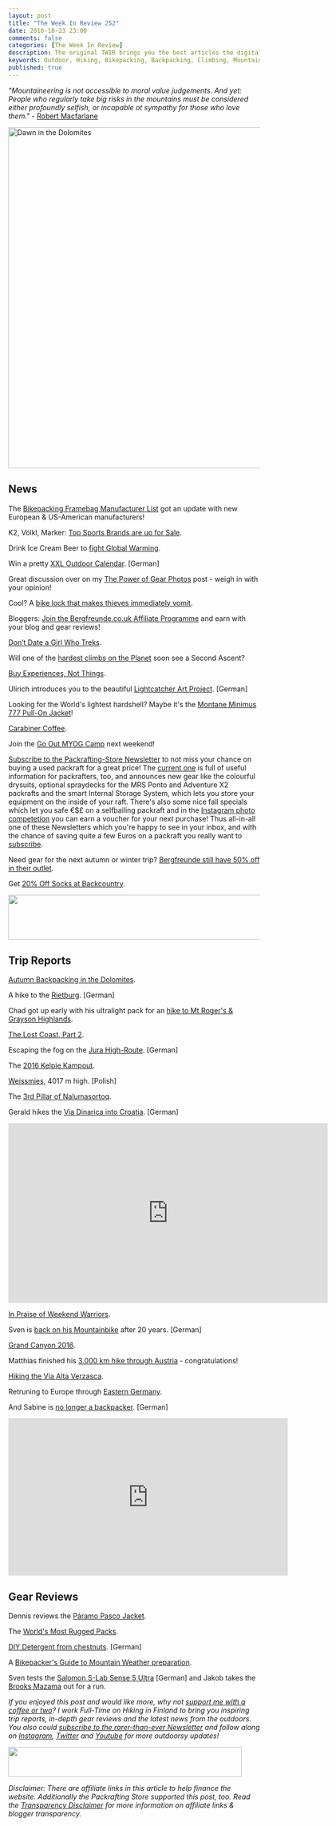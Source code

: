```yaml
---
layout: post
title: "The Week In Review 252"
date: 2016-10-23 23:00
comments: false
categories: [The Week In Review]
description: The original TWIR brings you the best articles the digital outdoors had to offer in the past week.
keywords: Outdoor, Hiking, Bikepacking, Backpacking, Climbing, Mountaineering, Camping, Trekking, Wandern, Reisen, Travel
published: true
---
```


*"Mountaineering is not accessible to moral value judgements. And yet: People who regularly take big risks in the mountains must be considered either profoundly selfish, or incapable ot sympathy for those who love them."* - [Robert Macfarlane](http://amzn.to/2ekangM)

<a data-flickr-embed="true"  href="https://www.flickr.com/photos/hendrikmorkel/30514236095/in/dateposted/" title="Dawn in the Dolomites"><img src="https://c8.staticflickr.com/6/5509/30514236095_1f68943425_b.jpg" width="1024" height="683" alt="Dawn in the Dolomites"></a><script async src="//embedr.flickr.com/assets/client-code.js" charset="utf-8"></script>

<!-- more -->

## News

The [Bikepacking Framebag Manufacturer List](https://hikinginfinland.com/2015/02/bikepacking-bag-manufacturers.html) got an update with new European & US-American manufacturers!

K2, Völkl, Marker: [Top Sports Brands are up for Sale](http://www.ispo.com/en/companies/id_79189540/k2-volkl-marker-top-sports-brands-face-the-axe.html).

Drink Ice Cream Beer to [fight Global Warming](https://gearjunkie.com/new-belgium-ben-and-jerrys-chocolate-chip-cookie-dough-ale).

Win a pretty [XXL Outdoor Calendar](http://www.schwarzfuchs.com/kalender2017/). [German]

Great discussion over on my [The Power of Gear Photos](https://hikinginfinland.com/2016/10/the-power-of-gear-photos.html) post - weigh in with your opinion!

Cool? A [bike lock that makes thieves immediately vomit](https://www.theguardian.com/lifeandstyle/2016/oct/21/bike-lock-developed-that-makes-thieves-immediately-vomit).

Bloggers: [Join the Bergfreunde.co.uk Affiliate Programme](http://bit.ly/2cjq33i) and earn with your blog and gear reviews!

[Don’t Date a Girl Who Treks](http://www.davestravelcorner.com/journals/destination-other/dont-date-girl-treks/).

Will one of the [hardest climbs on the Planet](http://www.nationalgeographic.com/adventure/activities/climbing/adam-ondra-climbing-yosemite-dawn-wall/) soon see a Second Ascent?

[Buy Experiences, Not Things](http://bigthink.com/paul-ratner/want-happiness-buy-experiences-not-more-stuff). 

Ulirich introduces you to the beautiful [Lightcatcher Art Project](http://www.auf-den-berg.de/web_weit_wandern/lightcatcher-einmalige-bergfotos-durch-ambrotypie/). [German]

Looking for the World's lightest hardshell? Maybe it's the [Montane Minimus 777 Pull-On Jacket](http://bit.ly/2ewuq9q)! 

[Carabiner Coffee](https://www.youtube.com/watch?v=oMaUilDyaKc).

Join the [Go Out MYOG Camp](http://www.goout.hk/2016/10/22/myog-camp/) next weekend!

[Subscribe to the Packrafting-Store Newsletter](http://www.packrafting-store.de/Newsletter:_:36.html?language=en) to not miss your chance on buying a used packraft for a great price! The [current one](http://us13.campaign-archive1.com/?u=a059f7fa7798e9f2b4610dc90&id=f9e9bba2e2) is full of useful information for packrafters, too, and announces new gear like the colourful drysuits, optional spraydecks for the MRS Ponto and Adventure X2 packrafts and the smart Internal Storage System, which lets you store your equipment on the inside of your raft. There's also some nice fall specials which let you safe €$£ on a selfbailing packraft and in the [Instagram photo competetion](https://www.instagram.com/packraftingstore/) you can earn a voucher for your next purchase! Thus all-in-all one of these Newsletters which you're happy to see in your inbox, and with the chance of saving quite a few Euros on a packraft you really want to [subscribe](http://www.packrafting-store.de/Newsletter:_:36.html?language=en).

Need gear for the next autumn or winter trip? [Bergfreunde still have 50% off in their outlet](https://www.bergfreunde.de/outlet/?pid=10239).

Get [20% Off Socks at Backcountry](http://www.avantlink.com/click.php?tt=ml&ti=2267&pw=73183).

<a href="http://www.avantlink.com/click.php?tt=ml&amp;ti=565423&amp;pw=73183"><img src="//www.avantlink.com/gbi/14319/565423/55699/73183/image.png" width="728" height="90" style="border: 0px;" alt="" /></a>

## Trip Reports

[Autumn Backpacking in the Dolomites](https://hikinginfinland.com/2016/10/autumn-backpacking-in-the-dolomites.html).

A hike to the [Rietburg](http://lukas-johanna-outdoor.blogspot.fi/2016/10/wanderung-auf-die-rietburg-bei-rhodt.html). [German]

Chad got up early with his ultralight pack for an [hike to Mt Roger's & Grayson Highlands](https://sticksblog.com/2016/10/23/october-2016-mt-rogers-grayson-highlands-hike/).

[The Lost Coast, Part 2](http://bit.ly/2eWAjRO).

Escaping the fog on the [Jura High-Route](http://idnu.ch/wordpress/dem-nebel-entflohen-auf-dem-jura-hoehenweg/). [German]

The [2016 Kelpie Kampout](http://bikepacker.com/2016-kelpie-kampout/).

[Weissmies](http://www.skadinagrani.pl/2016/10/weissmies-4017-m-npm.html), 4017 m high. [Polish]

The [3rd Pillar of Nalumasortoq](http://blakeclimbs.blogspot.fi/2016/10/the-fine-line-of-bailing-3rd-pillar-of.html).

Gerald hikes the [Via Dinarica into Croatia](http://geraldtrekkt.blogspot.fi/2016/10/via-dinarica-1300-kilometer-durch-die_22.html). [German]

<iframe src="https://player.vimeo.com/video/182007457?title=0&byline=0&portrait=0" width="640" height="360" frameborder="0" webkitallowfullscreen mozallowfullscreen allowfullscreen></iframe>

[In Praise of Weekend Warriors](https://lesserplaces.com/2016/10/19/in-praise-of-weekend-warriors/).

Sven is [back on his Mountainbike](http://www.freiluft-blog.de/2016/10/nach-20-jahren-wieder-auf-dem-mountainbike-unterwegs/) after 20 years. [German]

[Grand Canyon 2016](http://www.jilloutside.com/2016/10/grand-canyon-2016.html).

Matthias finished his [3.000 km hike through Austria](http://photo.matthiaskodym.com/wordpress3/blog/2016/10/17/geschafft/) - congratulations!

[Hiking the Via Alta Verzasca](http://www.alpsinsight.com/stories/hiking-via-alta-verzasca/).

Retruning to Europe through [Eastern Germany](http://www.twistingspokes.com/returning-through-europe-germany/).

And Sabine is [no longer a backpacker](http://www.geckofootsteps.de/warum-ich-kein-backpacker-mehr-bin/). [German]

<iframe width="560" height="315" src="https://www.youtube.com/embed/3h-VuiWwxjM" frameborder="0" allowfullscreen></iframe>

## Gear Reviews

Dennis reviews the [Páramo Pasco Jacket](http://www.outdoor-blog.com/paramo-pasco-jacket/).

The [World's Most Rugged Packs](http://www.outsideonline.com/2120751/most-rugged-packs-world).

[DIY Detergent from chestnuts](http://fraeulein-draussen.de/waschmittel-kastanien-selber-machen/). [German]

A [Bikepacker's Guide to Mountain Weather preparation](http://www.bikepacking.com/plan/bikepackers-guide-mountain-weather/).

Sven tests the [Salomon S-Lab Sense 5 Ultra](http://www.aufundab.eu/test/testbericht-salomon-s-lab-sense-5-ultra) [German] and Jakob takes the [Brooks Mazama](http://hikeitlikeit.com/2016/brooks-mazama/) out for a run. 


*If you enjoyed this post and would like more, why not [support me with a coffee or two](http://ko-fi.com/?i=8d16909703c77d0)? I work Full-Time on Hiking in Finland to bring you inspiring trip reports, in-depth gear reviews and the latest news from the outdoors. You also could [subscribe to the rarer-than-ever Newsletter](http://hikinginfinland.us2.list-manage1.com/subscribe?u=b29c2acd04d959eace48da780&id=46b5d0326f) and follow along on [Instagram](https://instagram.com/hendrikm/), [Twitter](https://twitter.com/hendrikmorkel) and [Youtube](https://www.youtube.com/user/Habichtshorst/) for more outdoorsy updates!*

<a href="http://www.avantlink.com/click.php?tt=ml&amp;ti=28933&amp;pw=73183"><img src="//www.avantlink.com/gbi/10060/28933/55699/73183/image.jpg" width="468" height="60" style="border: 0px;" alt="" /></a>

*Disclaimer:  There are affiliate links in this article to help finance the website. Additionally the Packrafting Store supported this post, too. Read the [Transparency Disclaimer](https://hikinginfinland.com/about/) for more information on affiliate links & blogger transparency.*